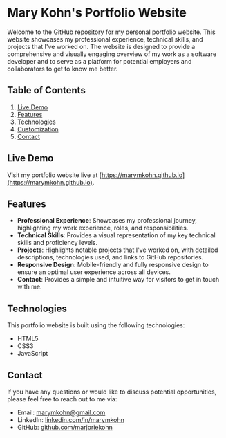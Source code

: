 # Mary Kohn's Portfolio Website

Welcome to the GitHub repository for my personal portfolio website. This website showcases my professional experience, technical skills, and projects that I've worked on. The website is designed to provide a comprehensive and visually engaging overview of my work as a software developer and to serve as a platform for potential employers and collaborators to get to know me better.

## Table of Contents
1. [Live Demo](#live-demo)
2. [Features](#features)
3. [Technologies](#technologies)
4. [Customization](#customization)
5. [Contact](#contact)

## Live Demo
Visit my portfolio website live at [https://marymkohn.github.io](https://marymkohn.github.io).

## Features
* **Professional Experience**: Showcases my professional journey, highlighting my work experience, roles, and responsibilities.
* **Technical Skills**: Provides a visual representation of my key technical skills and proficiency levels.
* **Projects**: Highlights notable projects that I've worked on, with detailed descriptions, technologies used, and links to GitHub repositories.
* **Responsive Design**: Mobile-friendly and fully responsive design to ensure an optimal user experience across all devices.
* **Contact**: Provides a simple and intuitive way for visitors to get in touch with me.

## Technologies
This portfolio website is built using the following technologies:
* HTML5
* CSS3
* JavaScript

## Contact

If you have any questions or would like to discuss potential opportunities, please feel free to reach out to me via:
* Email: [marymkohn@gmail.com](mailto:marymkohn@gmail.com)
* LinkedIn: [linkedin.com/in/marymkohn](https://www.linkedin.com/in/marymkohn/)
* GitHub: [github.com/marjoriekohn](https://github.com/marjoriekohn)
